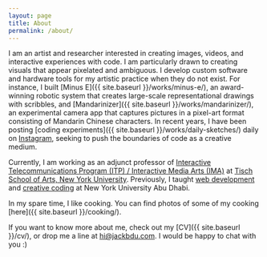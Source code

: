 ```yaml
---
layout: page
title: About
permalink: /about/
---
```


I am an artist and researcher interested in creating images, videos, and interactive experiences with code. I am particularly drawn to creating visuals that appear pixelated and ambiguous. I develop custom software and hardware tools for my artistic practice when they do not exist. For instance, I built [Minus E]({{ site.baseurl }}/works/minus-e/), an award-winning robotic system that creates large-scale representational drawings with scribbles, and [Mandarinizer]({{ site.baseurl }}/works/mandarinizer/), an experimental camera app that captures pictures in a pixel-art format consisting of Mandarin Chinese characters. In recent years, I have been posting [coding experiments]({{ site.baseurl }}/works/daily-sketches/) daily on [Instagram](https://www.instagram.com/jackbdu/), seeking to push the boundaries of code as a creative medium.

Currently, I am working as an adjunct professor of [Interactive Telecommunications Program (ITP) / Interactive Media Arts (IMA)](https://tisch.nyu.edu/itp) at [Tisch School of Arts, New York University](https://tisch.nyu.edu). Previously, I taught [web development](https://jackbdu.com/teaching/web-development-for-absolute-beginners/) and [creative coding](https://jackbdu.com/teaching/creative-coding-for-absolute-beginners/) at New York University Abu Dhabi.

In my spare time, I like cooking. You can find photos of some of my cooking [here]({{ site.baseurl }}/cooking/).

If you want to know more about me, check out my [CV]({{ site.baseurl }}/cv/), or drop me a line at [hi@jackbdu.com](mailto:hi@jackbdu.com). I would be happy to chat with you :)
